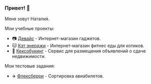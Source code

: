 ### Привет! 👋

Меня зовут Наталия.

Мои учебные проекты:

- :camera: [Девайс] - Интернет-магазин гаджетов.
- :cat: [Кэт энерджи] - Интернет-магазин фитнес еды для котиков.
- :hotel: [Кексобукинг] - Сервис для размещения объявлений о сдаче недвижимости.

Мои тестовые задания:
- :airplane: [Флексберри] - Сортировка авиабилетов.


   [Девайс]: <https://nataliebasket.github.io/device/>
   [Кэт энерджи]: <https://nataliebasket.github.io/cat-energy/>
   [Кексобукинг]: <https://nataliebasket.github.io/1881369-keksobooking-25/>
   [Флексберри]: <https://nataliebasket.github.io/flexberry/>
